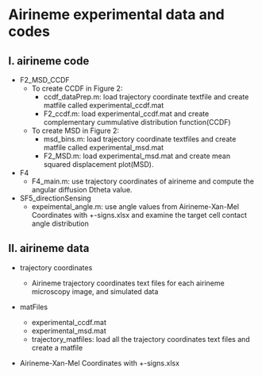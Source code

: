 # Airineme experimental data and codes


## I. airineme code
- F2_MSD_CCDF
  - To create CCDF in Figure 2:  
    - ccdf_dataPrep.m: load trajectory coordinate textfile and create matfile called experimental_ccdf.mat
    - F2_ccdf.m: load experimental_ccdf.mat and create complementary cummulative distribution function(CCDF)
  - To create MSD in Figure 2:  
    - msd_bins.m: load trajectory coordinate textfiles and create matfile called experimental_msd.mat
    - F2_MSD.m: load experimental_msd.mat and create mean squared displacement plot(MSD).
- F4
  - F4_main.m: use trajectory coordinates of airineme and compute the angular diffusion Dtheta value.
- SF5_directionSensing
  - expeimental_angle.m: use angle values from Airineme-Xan-Mel Coordinates with +-signs.xlsx and examine the target cell contact angle distribution 

## II. airineme data

  - trajectory coordinates
    - Airineme trajectory coordinates text files for each airineme microscopy image, and simulated data
  - matFiles
    - experimental_ccdf.mat
    - experimental_msd.mat
    - trajectory_matfiles: load all the trajectory coordinates text files and create a matfile

  - Airineme-Xan-Mel Coordinates with +-signs.xlsx
